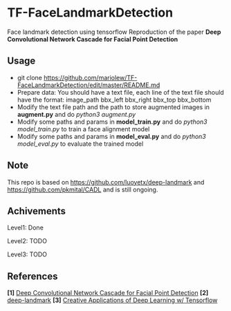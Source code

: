 # TF-FaceLandmarkDetection

Face landmark detection using tensorflow
Reproduction of the paper **Deep Convolutional Network Cascade for Facial Point Detection**

## Usage

- git clone https://github.com/mariolew/TF-FaceLandmarkDetection/edit/master/README.md
- Prepare data: You should have a text file, each line of the text file should have the format: image_path bbx_left bbx_right bbx_top bbx_bottom
- Modify the text file path and the path to store augmented images in **augment.py** and do *python3 augment.py*
- Modify some paths and params in **model_train.py** and do *python3 model_train.py* to train a face alignment model
- Modify some paths and params in **model_eval.py** and do *python3 model_eval.py* to evaluate the trained model

## Note

This repo is based on https://github.com/luoyetx/deep-landmark and https://github.com/pkmital/CADL and is still ongoing.

## Achivements

Level1: Done

Level2: TODO

Level3: TODO

## References

**[1]** [Deep Convolutional Network Cascade for Facial Point Detection](http://mmlab.ie.cuhk.edu.hk/archive/CNN_FacePoint.htm)
**[2]** [deep-landmark](https://github.com/luoyetx/deep-landmark)
**[3]** [Creative Applications of Deep Learning w/ Tensorflow](https://github.com/pkmital/CADL)

